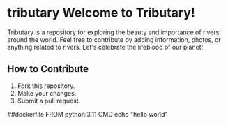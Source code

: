 # tributary                                  Welcome to Tributary! 

Tributary is a repository for exploring the beauty and importance of rivers around the world. Feel free to contribute by adding information, photos, or anything related to rivers. Let's celebrate the lifeblood of our planet!

## How to Contribute

1. Fork this repository.
2. Make your changes.
3. Submit a pull request.

##dockerfile
FROM python:3.11
CMD echo "hello world"
